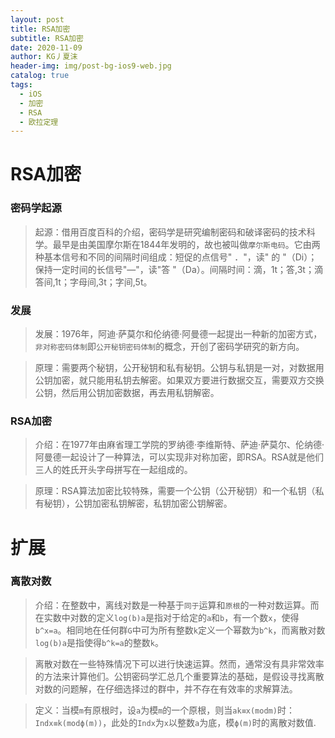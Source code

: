```yaml
---
layout: post
title: RSA加密
subtitle: RSA加密
date: 2020-11-09
author: KG丿夏沫
header-img: img/post-bg-ios9-web.jpg
catalog: true
tags:
  - iOS
  - 加密
  - RSA
  - 欧拉定理
---
```


# RSA加密

### 密码学起源

>起源：借用百度百科的介绍，密码学是研究编制密码和破译密码的技术科学。最早是由美国摩尔斯在1844年发明的，故也被叫做```摩尔斯电码```。它由两种基本信号和不同的间隔时间组成：短促的点信号" ．"，读" 的 "（Di）；保持一定时间的长信号"—"，读"答 "（Da）。间隔时间：滴，1t；答,3t；滴答间,1t；字母间,3t；字间,5t。

### 发展

>发展：1976年，阿迪·萨莫尔和伦纳德·阿曼德一起提出一种新的加密方式，```非对称密码体制```即```公开秘钥密码体制```的概念，开创了密码学研究的新方向。

>原理：需要两个秘钥，公开秘钥和私有秘钥。公钥与私钥是一对，对数据用公钥加密，就只能用私钥去解密。如果双方要进行数据交互，需要双方交换公钥，然后用公钥加密数据，再去用私钥解密。

### RSA加密

>介绍：在1977年由麻省理工学院的罗纳德·李维斯特、萨迪·萨莫尔、伦纳德·阿曼德一起设计了一种算法，可以实现非对称加密，即RSA。RSA就是他们三人的姓氏开头字母拼写在一起组成的。

>原理：RSA算法加密比较特殊，需要一个公钥（公开秘钥）和一个私钥（私有秘钥），公钥加密私钥解密，私钥加密公钥解密。

# 扩展

### 离散对数

>介绍：在整数中，离线对数是一种基于```同于```运算和```原根```的一种对数运算。而在实数中对数的定义```log(b)a```是指对于给定的```a```和```b```，有一个数```x```，使得```b^x=a```。相同地在任何群```G```中可为所有整数```k```定义一个幂数为```b^k```，而离散对数```log(b)a```是指使得```b^k=a```的整数```k```。

>离散对数在一些特殊情况下可以进行快速运算。然而，通常没有具非常效率的方法来计算他们。公钥密码学汇总几个重要算法的基础，是假设寻找离散对数的问题解，在仔细选择过的群中，并不存在有效率的求解算法。

>定义：当模```m```有原根时，设```a```为模```m```的一个原根，则当```ak≡x(modm)```时：```Indx≡k(modϕ(m))```，此处的```Indx```为```x```以整数```a```为底，模```ϕ(m)```时的离散对数值.